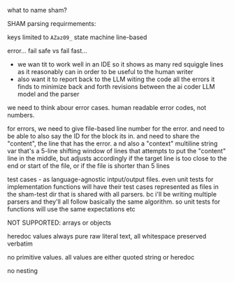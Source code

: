 what to name sham? 


SHAM parsing requirmements:

keys limited to `AZaz09_`
state machine
line-based

error... fail safe vs fail fast...
- we wan tit to work well in an IDE so it shows as many red squiggle lines as it reasonably can in order to be useful to the human writer 
- also want it to report back to the LLM witing the code all the errors it finds to minimize back and forth revisions between the ai coder LLM model and the parser

we need  to think abour error cases.  human readable error codes, not numbers.  

for errors, we need to give file-based line number for the error.  and need to be able to also say the ID for the block its in.  and need to share the "content", the line that has the error. a nd also a "context" multiline string var that's a 5-line shifting window of lines that attempts to put the "content" line in the middle, but adjusts accordingly if the target line is too close to the end or start of the file, or if the file is shorter than 5 lines

test cases - as language-agnostic intput/output files.  even unit tests for implementation functions will have their test cases represented as files in the sham-test dir that is shared with all parsers.  bc i'll be writing multiple parsers and they'll all follow basically the same algorithm.  so unit tests for functions will use the same expectations etc

NOT SUPPORTED:  arrays or objects

heredoc values always pure raw literal text, all whitespace preserved verbatim

no primitive values.  all values are either quoted string or heredoc

no nesting
